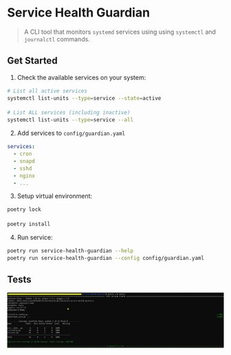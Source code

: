 # Service Health Guardian

> A CLI tool that monitors `systemd` services using using `systemctl` and `journalctl` commands.


## Get Started

1. Check the available services on your system:

```bash
# List all active services
systemctl list-units --type=service --state=active

# List ALL services (including inactive)
systemctl list-units --type=service --all
```

2. Add services to `config/guardian.yaml`

```yaml
services:
  - cron
  - snapd
  - sshd
  - nginx
  - ...
```

3. Setup virtual environment:

```bash
poetry lock

poetry install
```

4. Run service:

```bash
poetry run service-health-guardian --help
poetry run service-health-guardian --config config/guardian.yaml
```


## Tests

![unit-tests](assets/unit-tests.jpg)
